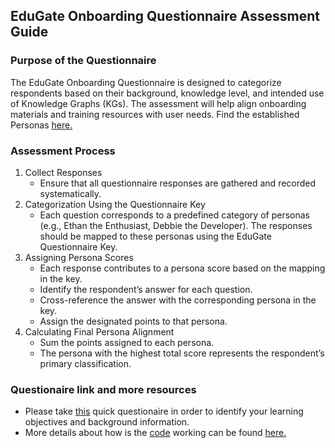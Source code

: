 ## EduGate Onboarding Questionnaire Assessment Guide

### Purpose of the Questionnaire
The EduGate Onboarding Questionnaire is designed to categorize respondents based on
their background, knowledge level, and intended use of Knowledge Graphs (KGs). The
assessment will help align onboarding materials and training resources with user
needs. Find the established Personas [here.](./personas.md)

### Assessment Process
1. Collect Responses
    * Ensure that all questionnaire responses are gathered and recorded systematically.
2. Categorization Using the Questionnaire Key
    * Each question corresponds to a predefined category of personas (e.g., Ethan the
    Enthusiast, Debbie the Developer). The responses should be mapped to these personas
    using the EduGate Questionnaire Key.
3. Assigning Persona Scores
    * Each response contributes to a persona score based on the mapping in the key.
    * Identify the respondent’s answer for each question.
    * Cross-reference the answer with the corresponding persona in the key.
    * Assign the designated points to that persona.
4. Calculating Final Persona Alignment
    * Sum the points assigned to each persona.
    * The persona with the highest total score represents the respondent’s primary
    classification.

### Questionaire link and more resources

* Please take [this](https://docs.google.com/forms/d/e/1FAIpQLSe12D_5wTw0m5M6La6vTGtkTg5gLLRIFyQt-Wy_0ckuOqnJTA/viewform?usp=sharing&ouid=112802012794296679323) quick questionaire in order to identify your learning objectives and background information.
* More details about how is the [code](https://script.google.com/u/0/home/projects/1zwGkPdk4qFG0dQLCouNrJuhHH-sO4hEP7y7YoPAPFuVGOgTooFQgg2XA/edit?pli=1) working can be found [here.](./google-persona-questionaire-analysis-readme.md)